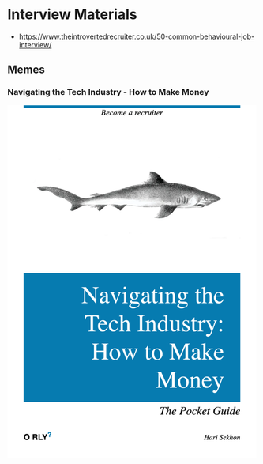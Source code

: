 # Interview Materials

- <https://www.theintrovertedrecruiter.co.uk/50-common-behavioural-job-interview/>

## Memes

### Navigating the Tech Industry - How to Make Money

![](images/orly_navigating_the_tech_industry_how_to_make_money.png)
